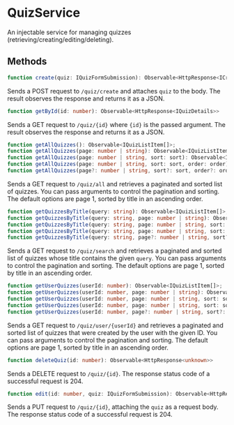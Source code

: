 # QuizService
An injectable service for managing quizzes (retrieving/creating/editing/deleting).

## Methods

```typescript
function create(quiz: IQuizFormSubmission): Observable<HttpResponse<ICreatedQuizResponse>>
```
Sends a POST request to ``/quiz/create`` and attaches ``quiz`` to the body. The result observes the response and returns it as a JSON.

```typescript
function getById(id: number): Observable<HttpResponse<IQuizDetails>>
```
Sends a GET request to ``/quiz/{id}`` where ``{id}`` is the passed argument. The result observes the response and returns it as a JSON.

```typescript
function getAllQuizzes(): Observable<IQuizListItem[]>;
function getAllQuizzes(page: number | string): Observable<IQuizListItem[]>;
function getAllQuizzes(page: number | string, sort: sort): Observable<IQuizListItem[]>;
function getAllQuizzes(page: number | string, sort: sort, order: order): Observable<IQuizListItem[]>
function getAllQuizzes(page?: number | string, sort?: sort, order?: order): Observable<IQuizListItem[]>

```
Sends a GET request to ``/quiz/all`` and retrieves a paginated and sorted list of quizzes. You can pass arguments to control the pagination and sorting. The default options are page 1, sorted by title in an ascending order.

```typescript
function getQuizzesByTitle(query: string): Observable<IQuizListItem[]>;
function getQuizzesByTitle(query: string, page: number | string): Observable<IQuizListItem[]>;
function getQuizzesByTitle(query: string, page: number | string, sort: sort): Observable<IQuizListItem[]>;
function getQuizzesByTitle(query: string, page: number | string, sort: sort, order: order): Observable<IQuizListItem[]>
function getQuizzesByTitle(query: string, page?: number | string, sort?: sort, order?: order): Observable<IQuizListItem[]>

```
Sends a GET request to ``/quiz/search`` and retrieves a paginated and sorted list of quizzes whose title contains the given ``query``. You can pass arguments to control the pagination and sorting. The default options are page 1, sorted by title in an ascending order.

```typescript
function getUserQuizzes(userId: number): Observable<IQuizListItem[]>;
function getUserQuizzes(userId: number, page: number | string): Observable<IQuizListItem[]>;
function getUserQuizzes(userId: number, page: number | string, sort: sort): Observable<IQuizListItem[]>;
function getUserQuizzes(userId: number, page: number | string, sort: sort, order: order): Observable<IQuizListItem[]>
function getUserQuizzes(userId: number, page?: number | string, sort?: sort, order?: order): Observable<IQuizListItem[]>

```
Sends a GET request to ``/quiz/user/{userId}`` and retrieves a paginated and sorted list of quizzes that were created by the user with the given ID. You can pass arguments to control the pagination and sorting. The default options are page 1, sorted by title in an ascending order.

```typescript
function deleteQuiz(id: number): Observable<HttpResponse<unknown>>
```
Sends a DELETE request to ``/quiz/{id}``. The response status code of a successful request is 204.

```typescript
function edit(id: number, quiz: IQuizFormSubmission): Observable<HttpResponse<unknown>>
```
Sends a PUT request to ``/quiz/{id}``, attaching the ``quiz`` as a request body. The response status code of a successful request is 204.